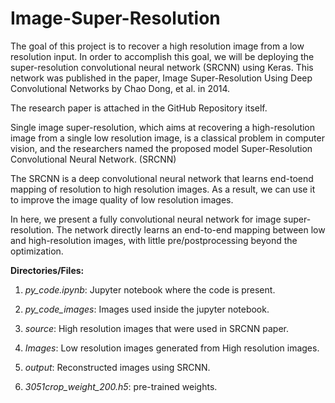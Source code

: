 # Image-Super-Resolution

The goal of this project is to recover a high resolution image from a low resolution input. In order to accomplish this goal, we will be deploying the super-resolution convolutional neural network (SRCNN) using Keras. This network was published in the paper, Image Super-Resolution Using Deep Convolutional Networks by Chao Dong, et al. in 2014.

The research paper is attached in the GitHub Repository itself.

Single image super-resolution, which aims at recovering a high-resolution image from a single low resolution image, is a classical problem in computer vision, and the researchers named the proposed model Super-Resolution Convolutional Neural Network. (SRCNN)

The SRCNN is a deep convolutional neural network that learns end-toend mapping of resolution to high resolution images. As a result, we can use it to improve the image quality of low resolution images.

In here, we present a fully convolutional neural network for image super-resolution. The network directly learns an end-to-end mapping between low and high-resolution images, with little pre/postprocessing beyond the optimization.

**Directories/Files:**

1. *py_code.ipynb*: Jupyter notebook where the code is present.

2. *py_code_images*: Images used inside the jupyter notebook.

3. *source*: High resolution images that were used in SRCNN paper.

4. *Images*: Low resolution images generated from High resolution images.

5. *output*: Reconstructed images using SRCNN.

6. *3051crop_weight_200.h5*: pre-trained weights.

